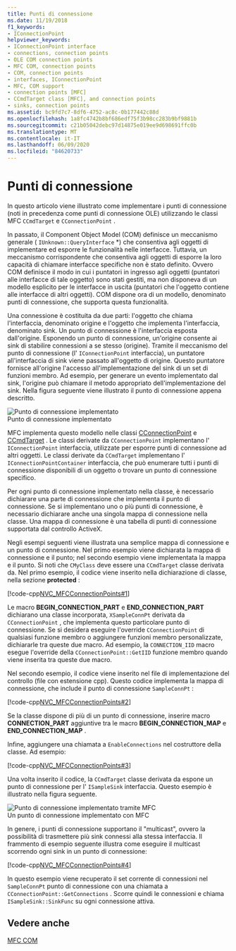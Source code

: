 ```yaml
---
title: Punti di connessione
ms.date: 11/19/2018
f1_keywords:
- IConnectionPoint
helpviewer_keywords:
- IConnectionPoint interface
- connections, connection points
- OLE COM connection points
- MFC COM, connection points
- COM, connection points
- interfaces, IConnectionPoint
- MFC, COM support
- connection points [MFC]
- CCmdTarget class [MFC], and connection points
- sinks, connection points
ms.assetid: bc9fd7c7-8df6-4752-ac8c-0b177442c88d
ms.openlocfilehash: 1a8fc4742b8bf686edf75f3b98cc283b9bf9881b
ms.sourcegitcommit: c21b05042debc97d14875e019ee9d698691ffc0b
ms.translationtype: MT
ms.contentlocale: it-IT
ms.lasthandoff: 06/09/2020
ms.locfileid: "84620733"
---
```

# <a name="connection-points"></a>Punti di connessione

In questo articolo viene illustrato come implementare i punti di connessione (noti in precedenza come punti di connessione OLE) utilizzando le classi MFC `CCmdTarget` e `CConnectionPoint` .

In passato, il Component Object Model (COM) definisce un meccanismo generale ( `IUnknown::QueryInterface` *) che consentiva agli oggetti di implementare ed esporre le funzionalità nelle interfacce. Tuttavia, un meccanismo corrispondente che consentiva agli oggetti di esporre la loro capacità di chiamare interfacce specifiche non è stato definito. Ovvero COM definisce il modo in cui i puntatori in ingresso agli oggetti (puntatori alle interfacce di tale oggetto) sono stati gestiti, ma non disponeva di un modello esplicito per le interfacce in uscita (puntatori che l'oggetto contiene alle interfacce di altri oggetti). COM dispone ora di un modello, denominato punti di connessione, che supporta questa funzionalità.

Una connessione è costituita da due parti: l'oggetto che chiama l'interfaccia, denominato origine e l'oggetto che implementa l'interfaccia, denominato sink. Un punto di connessione è l'interfaccia esposta dall'origine. Esponendo un punto di connessione, un'origine consente ai sink di stabilire connessioni a se stesso (origine). Tramite il meccanismo del punto di connessione (l' `IConnectionPoint` interfaccia), un puntatore all'interfaccia di sink viene passato all'oggetto di origine. Questo puntatore fornisce all'origine l'accesso all'implementazione del sink di un set di funzioni membro. Ad esempio, per generare un evento implementato dal sink, l'origine può chiamare il metodo appropriato dell'implementazione del sink. Nella figura seguente viene illustrato il punto di connessione appena descritto.

![Punto di connessione implementato](../mfc/media/vc37lh1.gif "Punto di connessione implementato") <br/>
Punto di connessione implementato

MFC implementa questo modello nelle classi [CConnectionPoint](reference/cconnectionpoint-class.md) e [CCmdTarget](reference/ccmdtarget-class.md) . Le classi derivate da `CConnectionPoint` implementano l' `IConnectionPoint` interfaccia, utilizzate per esporre punti di connessione ad altri oggetti. Le classi derivate da `CCmdTarget` implementano l' `IConnectionPointContainer` interfaccia, che può enumerare tutti i punti di connessione disponibili di un oggetto o trovare un punto di connessione specifico.

Per ogni punto di connessione implementato nella classe, è necessario dichiarare una parte di connessione che implementa il punto di connessione. Se si implementano uno o più punti di connessione, è necessario dichiarare anche una singola mappa di connessione nella classe. Una mappa di connessione è una tabella di punti di connessione supportata dal controllo ActiveX.

Negli esempi seguenti viene illustrata una semplice mappa di connessione e un punto di connessione. Nel primo esempio viene dichiarata la mappa di connessione e il punto; nel secondo esempio viene implementata la mappa e il punto. Si noti che `CMyClass` deve essere una `CCmdTarget` classe derivata da. Nel primo esempio, il codice viene inserito nella dichiarazione di classe, nella sezione **protected** :

[!code-cpp[NVC_MFCConnectionPoints#1](codesnippet/cpp/connection-points_1.h)]

Le macro **BEGIN_CONNECTION_PART** e **END_CONNECTION_PART** dichiarano una classe incorporata, `XSampleConnPt` derivata da `CConnectionPoint` , che implementa questo particolare punto di connessione. Se si desidera eseguire l'override `CConnectionPoint` di qualsiasi funzione membro o aggiungere funzioni membro personalizzate, dichiararle tra queste due macro. Ad esempio, la `CONNECTION_IID` macro esegue l'override della `CConnectionPoint::GetIID` funzione membro quando viene inserita tra queste due macro.

Nel secondo esempio, il codice viene inserito nel file di implementazione del controllo (file con estensione cpp). Questo codice implementa la mappa di connessione, che include il punto di connessione `SampleConnPt` :

[!code-cpp[NVC_MFCConnectionPoints#2](codesnippet/cpp/connection-points_2.cpp)]

Se la classe dispone di più di un punto di connessione, inserire macro **CONNECTION_PART** aggiuntive tra le macro **BEGIN_CONNECTION_MAP** e **END_CONNECTION_MAP** .

Infine, aggiungere una chiamata a `EnableConnections` nel costruttore della classe. Ad esempio:

[!code-cpp[NVC_MFCConnectionPoints#3](codesnippet/cpp/connection-points_3.cpp)]

Una volta inserito il codice, la `CCmdTarget` classe derivata da espone un punto di connessione per l' `ISampleSink` interfaccia. Questo esempio è illustrato nella figura seguente.

![Punto di connessione implementato tramite MFC](../mfc/media/vc37lh2.gif "Punto di connessione implementato tramite MFC") <br/>
Un punto di connessione implementato con MFC

In genere, i punti di connessione supportano il "multicast", ovvero la possibilità di trasmettere più sink connessi alla stessa interfaccia. Il frammento di esempio seguente illustra come eseguire il multicast scorrendo ogni sink in un punto di connessione:

[!code-cpp[NVC_MFCConnectionPoints#4](codesnippet/cpp/connection-points_4.cpp)]

In questo esempio viene recuperato il set corrente di connessioni nel `SampleConnPt` punto di connessione con una chiamata a `CConnectionPoint::GetConnections` . Scorre quindi le connessioni e chiama `ISampleSink::SinkFunc` su ogni connessione attiva.

## <a name="see-also"></a>Vedere anche

[MFC COM](mfc-com.md)
